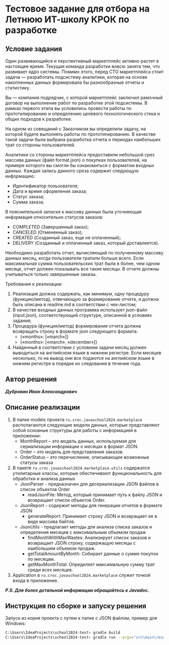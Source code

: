 # Тестовое задание для отбора на Летнюю ИТ-школу КРОК по разработке

## Условие задания
Один развивающийся и перспективный маркетплейс активно растет в настоящее время. Текущая команда разработки вовсю занята тем, что развивает ядро системы. Помимо этого, перед CTO маркетплейса стоит задача — разработать подсистему аналитики, которая на основе накопленных данных формировала бы разнообразные отчеты и статистику.

Вы — компания подрядчик, с которой маркетплейс заключил рамочный договор на выполнение работ по разработке этой подсистемы. В рамках первого этапа вы условились провести работы по прототипированию и определению целевого технологического стека и общих подходов к разработке.

На одном из совещаний с Заказчиком вы определили задачу, на которой будете выполнять работы по прототипированию. В качестве такой задачи была выбрана разработка отчета о периодах наибольших трат со стороны пользователей.

Аналитики со стороны маркетплейса предоставили небольшой срез массива данных (файл format.json) о покупках пользователей, на примере которого вы смогли бы ознакомиться с форматом входных данных. Каждая запись данного среза содержит следующую информацию:
- Идентификатор пользователя;
- Дата и время оформления заказа;
- Статус заказа;
- Сумма заказа.

В пояснительной записке к массиву данных была уточняющая информация относительно статусов заказов:
- COMPLETED (Завершенный заказ);
- CANCELED (Отмененный заказ);
- CREATED (Созданный заказ, еще не оплаченный);
- DELIVERY (Созданный и оплаченный заказ, который доставляется).

Необходимо разработать отчет, вычисляющий по полученному массиву данных месяц, когда пользователи тратили больше всего. Если максимальная сумма пользовательских трат была в более, чем одном месяце, отчет должен показывать все такие месяцы. В отчете должны учитываться только завершенные заказы.

Требования к реализации:
1. Реализация должна содержать, как минимум, одну процедуру (функцию/метод), отвечающую за формирование отчета, и должна быть описана в readme.md в соответствии с чек-листом;
2. В качестве входных данных программа использует json-файл (input.json), соответствующий структуре, описанной в условиях задания;
3. Процедура (функция/метод) формирования отчета должна возвращать строку в формате json следующего формата:
   - {«months»: [«march»]} 
   - {«months»: [«march», «december»]}
4. Найденный в соответствии с условием задачи месяц должен выводиться на английском языке в нижнем регистре. Если месяцев несколько, то на вывод они все подаются на английском языке в нижнем регистре в порядке их следования в течение года.

## Автор решения

***Дубровин Иван Александрович***

## Описание реализации

1. В папке models проекта `ru.croc.javaschool2024.marketplace` располагаются следующие модели данных,
   которые представляют собой основные структуры для работы с информацией в приложении:
   - MonthReport – это модель данных, используемая для сериализации информации о месяцах в формат JSON.
   - Order – это модель для представления заказов.
   - OrderStatus – это перечисление, описывающее возможные статусы заказа
2. В пакете `ru.croc.javaschool2024.marketplace.utils` содержатся утилитарные классы,
   которые обеспечивают функциональность для обработки и анализа данных
   - JsonParser - предназначен для десериализации JSON файлов в список объектов Order
     - readJsonFile: Метод, который принимает путь к файлу JSON и возвращает список объектов Order.
   - JsonReport - содержит методы для генерации отчетов в формате JSON
     - generateReport: Принимает строку JSON и возвращает ее в виде массива байтов.
   - JsonUtils - предлагает методы для анализа списка заказов и определения месяцев с максимальным объемом продаж
     - findMonthWithMaxWastes: Анализирует список заказов и возвращает JSON строку, 
       содержащую месяцы с наибольшим объемом продаж.
     - getTotalAmountByMonth: Собирает данные о сумме покупок по месяцам.
     - getMaxMonthTotal: Определяет максимальную сумму трат среди всех месяцев.
3. Application в `ru.croc.javaschool2024.marketplace` служит точкой входа в приложение.

***P.S. Для более детальной информации обращайтесь к Javadoc.***

## Инструкция по сборке и запуску решения

Запуск из корня проекта с путем к папке с JSON файлом, пример для Windows:

```bash
C:\Users\IdeaProjects\school2024-test> gradle build
C:\Users\IdeaProjects\school2024-test> gradle run --args="src\main\resources\format.json"                                                                                               
```
   
